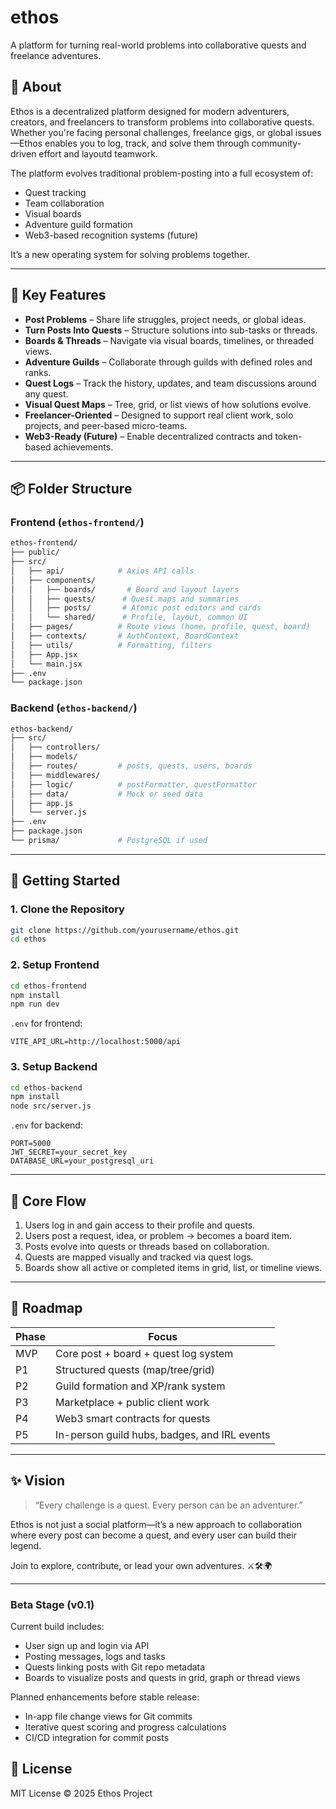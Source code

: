 # ethos

A platform for turning real-world problems into collaborative quests and freelance adventures.

## 📖 About

Ethos is a decentralized platform designed for modern adventurers, creators, and freelancers to transform problems into collaborative quests. Whether you're facing personal challenges, freelance gigs, or global issues—Ethos enables you to log, track, and solve them through community-driven effort and layoutd teamwork.

The platform evolves traditional problem-posting into a full ecosystem of:

* Quest tracking
* Team collaboration
* Visual boards
* Adventure guild formation
* Web3-based recognition systems (future)

It’s a new operating system for solving problems together.

---

## 🎯 Key Features

* **Post Problems** – Share life struggles, project needs, or global ideas.
* **Turn Posts Into Quests** – Structure solutions into sub-tasks or threads.
* **Boards & Threads** – Navigate via visual boards, timelines, or threaded views.
* **Adventure Guilds** – Collaborate through guilds with defined roles and ranks.
* **Quest Logs** – Track the history, updates, and team discussions around any quest.
* **Visual Quest Maps** – Tree, grid, or list views of how solutions evolve.
* **Freelancer-Oriented** – Designed to support real client work, solo projects, and peer-based micro-teams.
* **Web3-Ready (Future)** – Enable decentralized contracts and token-based achievements.

---

## 📦 Folder Structure

### Frontend (`ethos-frontend/`)

```bash
ethos-frontend/
├── public/
├── src/
│   ├── api/            # Axios API calls
│   ├── components/
│   │   ├── boards/       # Board and layout layers
│   │   ├── quests/      # Quest maps and summaries
│   │   ├── posts/       # Atomic post editors and cards
│   │   └── shared/      # Profile, layout, common UI
│   ├── pages/          # Route views (home, profile, quest, board)
│   ├── contexts/       # AuthContext, BoardContext
│   ├── utils/          # Formatting, filters
│   ├── App.jsx
│   └── main.jsx
├── .env
└── package.json
```

### Backend (`ethos-backend/`)

```bash
ethos-backend/
├── src/
│   ├── controllers/
│   ├── models/
│   ├── routes/         # posts, quests, users, boards
│   ├── middlewares/
│   ├── logic/          # postFormatter, questFormatter
│   ├── data/           # Mock or seed data
│   ├── app.js
│   └── server.js
├── .env
├── package.json
└── prisma/             # PostgreSQL if used
```

---

## 🚀 Getting Started

### 1. Clone the Repository

```bash
git clone https://github.com/yourusername/ethos.git
cd ethos
```

### 2. Setup Frontend

```bash
cd ethos-frontend
npm install
npm run dev
```

`.env` for frontend:

```env
VITE_API_URL=http://localhost:5000/api
```

### 3. Setup Backend

```bash
cd ethos-backend
npm install
node src/server.js
```

`.env` for backend:

```env
PORT=5000
JWT_SECRET=your_secret_key
DATABASE_URL=your_postgresql_uri
```

---

## 🧠 Core Flow

1. Users log in and gain access to their profile and quests.
2. Users post a request, idea, or problem → becomes a board item.
3. Posts evolve into quests or threads based on collaboration.
4. Quests are mapped visually and tracked via quest logs.
5. Boards show all active or completed items in grid, list, or timeline views.

---

## 🌱 Roadmap

| Phase | Focus                                        |
| ----- | -------------------------------------------- |
| MVP   | Core post + board + quest log system         |
| P1    | Structured quests (map/tree/grid)            |
| P2    | Guild formation and XP/rank system           |
| P3    | Marketplace + public client work             |
| P4    | Web3 smart contracts for quests              |
| P5    | In-person guild hubs, badges, and IRL events |

---

## ✨ Vision

> “Every challenge is a quest. Every person can be an adventurer.”

Ethos is not just a social platform—it’s a new approach to collaboration where every post can become a quest, and every user can build their legend.

Join to explore, contribute, or lead your own adventures. ⚔️🛠️🌍

---
### Beta Stage (v0.1)

Current build includes:
- User sign up and login via API
- Posting messages, logs and tasks
- Quests linking posts with Git repo metadata
- Boards to visualize posts and quests in grid, graph or thread views

Planned enhancements before stable release:
- In-app file change views for Git commits
- Iterative quest scoring and progress calculations
- CI/CD integration for commit posts


## 📜 License

MIT License © 2025 Ethos Project

